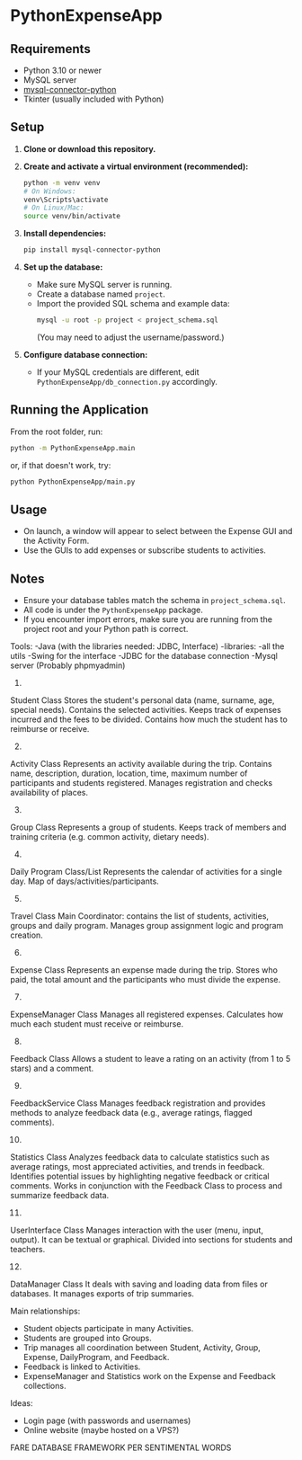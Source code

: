 # PythonExpenseApp

## Requirements

- Python 3.10 or newer
- MySQL server
- [mysql-connector-python](https://pypi.org/project/mysql-connector-python/)
- Tkinter (usually included with Python)

## Setup

1. **Clone or download this repository.**

2. **Create and activate a virtual environment (recommended):**
   ```sh
   python -m venv venv
   # On Windows:
   venv\Scripts\activate
   # On Linux/Mac:
   source venv/bin/activate
   ```

3. **Install dependencies:**
   ```sh
   pip install mysql-connector-python
   ```

4. **Set up the database:**
   - Make sure MySQL server is running.
   - Create a database named `project`.
   - Import the provided SQL schema and example data:
     ```sh
     mysql -u root -p project < project_schema.sql
     ```
     (You may need to adjust the username/password.)

5. **Configure database connection:**
   - If your MySQL credentials are different, edit `PythonExpenseApp/db_connection.py` accordingly.

## Running the Application

From the root folder, run:
```sh
python -m PythonExpenseApp.main
```
or, if that doesn't work, try:
```sh
python PythonExpenseApp/main.py
```

## Usage

- On launch, a window will appear to select between the Expense GUI and the Activity Form.
- Use the GUIs to add expenses or subscribe students to activities.

## Notes

- Ensure your database tables match the schema in `project_schema.sql`.
- All code is under the `PythonExpenseApp` package.
- If you encounter import errors, make sure you are running from the project root and your Python path is correct.

Tools:
-Java (with the libraries needed: JDBC, Interface)
-libraries: -all the utils
            -Swing for the interface
            -JDBC for the database connection
-Mysql server (Probably phpmyadmin)

1. 
Student Class
Stores the student's personal data (name, surname, age, special needs).
Contains the selected activities.
Keeps track of expenses incurred and the fees to be divided.
Contains how much the student has to reimburse or receive.

2. 
Activity Class
Represents an activity available during the trip.
Contains name, description, duration, location, time, maximum number of participants and students registered.
Manages registration and checks availability of places.

3. 
Group Class
Represents a group of students.
Keeps track of members and training criteria (e.g. common activity, dietary needs).

4. 
Daily Program Class/List
Represents the calendar of activities for a single day.
Map of days/activities/participants.

5. 
Travel Class
Main Coordinator: contains the list of students, activities, groups and daily program.
Manages group assignment logic and program creation.

6. 
Expense Class
Represents an expense made during the trip.
Stores who paid, the total amount and the participants who must divide the expense.

7. 
ExpenseManager Class
Manages all registered expenses.
Calculates how much each student must receive or reimburse.

8. 
Feedback Class
Allows a student to leave a rating on an activity (from 1 to 5 stars) and a comment.

9. 
FeedbackService Class
Manages feedback registration and provides methods to analyze feedback data (e.g., average ratings, flagged comments).

10. 
Statistics Class
Analyzes feedback data to calculate statistics such as average ratings, most appreciated activities, and trends in feedback.
Identifies potential issues by highlighting negative feedback or critical comments.
Works in conjunction with the Feedback Class to process and summarize feedback data.

11. 
UserInterface Class
Manages interaction with the user (menu, input, output).
It can be textual or graphical.
Divided into sections for students and teachers.

12. 
DataManager Class
It deals with saving and loading data from files or databases.
It manages exports of trip summaries.

Main relationships:
- Student objects participate in many Activities.
- Students are grouped into Groups.
- Trip manages all coordination between Student, Activity, Group, Expense, DailyProgram, and Feedback.
- Feedback is linked to Activities.
- ExpenseManager and Statistics work on the Expense and Feedback collections.

Ideas:
- Login page (with passwords and usernames)
- Online website (maybe hosted on a VPS?)

FARE DATABASE
FRAMEWORK PER SENTIMENTAL WORDS